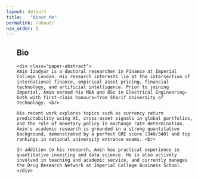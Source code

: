 ```yaml
---                
layout: default
title:   "About Me"
permalink: /about/
nav_order: 3
---
```


<div style="margin-left:2em;">
  <h2>Bio</h2>
  
    
    <div class="paper-abstract">
    Amin Izadyar is a doctoral researcher in Finance at Imperial College London. His research interests lie at the intersection of international finance, empirical asset pricing, financial technology, and artificial intelligence. Prior to joining Imperial, Amin earned his MBA and BSc in Electrical Engineering—both with first-class honours—from Sharif University of Technology. <br>

    His recent work explores topics such as currency return predictability using AI, cross-asset signals in global portfolios, and the role of monetary policy in exchange rate determination. Amin's academic research is grounded in a strong quantitative background, demonstrated by a perfect GRE score (340/340) and top rankings in national university entrance exams. <br>

    In addition to his research, Amin has practical experience in quantitative investing and data science. He is also actively involved in teaching and academic service, and currently manages the Drug Research Network at Imperial College Business School.
    </div>
</div>